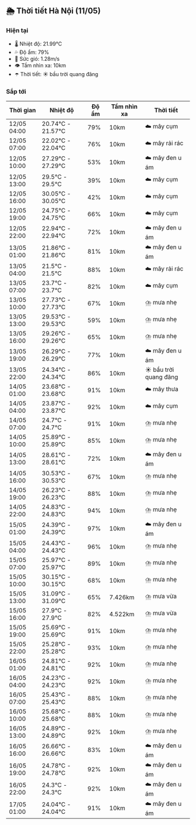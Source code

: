## 🌦️ Thời tiết Hà Nội (11/05)

### Hiện tại

- 🌡️ Nhiệt độ: 21.99℃
- 💦 Độ ẩm: 79%
- 💨 Sức gió: 1.28m/s
- 👁️ Tầm nhìn xa: 10km
- ☂️ Thời tiết: ☀️ bầu trời quang đãng

### Sắp tới

| Thời gian | Nhiệt độ | Độ ẩm | Tầm nhìn xa | Thời tiết |
| --- | --- | --- | --- | --- |
| 12/05 04:00 | 20.74℃ - 21.57℃ | 79% | 10km | ☁️ mây cụm |
| 12/05 07:00 | 22.02℃ - 22.04℃ | 76% | 10km | ☁️ mây rải rác |
| 12/05 10:00 | 27.29℃ - 27.29℃ | 53% | 10km | ☁️ mây đen u ám |
| 12/05 13:00 | 29.5℃ - 29.5℃ | 39% | 10km | ☁️ mây cụm |
| 12/05 16:00 | 30.05℃ - 30.05℃ | 42% | 10km | ☁️ mây cụm |
| 12/05 19:00 | 24.75℃ - 24.75℃ | 66% | 10km | ☁️ mây cụm |
| 12/05 22:00 | 22.94℃ - 22.94℃ | 72% | 10km | ☁️ mây đen u ám |
| 13/05 01:00 | 21.86℃ - 21.86℃ | 81% | 10km | ☁️ mây đen u ám |
| 13/05 04:00 | 21.5℃ - 21.5℃ | 88% | 10km | ☁️ mây rải rác |
| 13/05 07:00 | 23.7℃ - 23.7℃ | 82% | 10km | ☁️ mây cụm |
| 13/05 10:00 | 27.73℃ - 27.73℃ | 67% | 10km | ⛈️ mưa nhẹ |
| 13/05 13:00 | 29.53℃ - 29.53℃ | 59% | 10km | ⛈️ mưa nhẹ |
| 13/05 16:00 | 29.26℃ - 29.26℃ | 65% | 10km | ⛈️ mưa nhẹ |
| 13/05 19:00 | 26.29℃ - 26.29℃ | 77% | 10km | ☁️ mây đen u ám |
| 13/05 22:00 | 24.34℃ - 24.34℃ | 86% | 10km | ☀️ bầu trời quang đãng |
| 14/05 01:00 | 23.68℃ - 23.68℃ | 91% | 10km | ☁️ mây thưa |
| 14/05 04:00 | 23.87℃ - 23.87℃ | 92% | 10km | ☁️ mây cụm |
| 14/05 07:00 | 24.7℃ - 24.7℃ | 91% | 10km | ⛈️ mưa nhẹ |
| 14/05 10:00 | 25.89℃ - 25.89℃ | 85% | 10km | ⛈️ mưa nhẹ |
| 14/05 13:00 | 28.61℃ - 28.61℃ | 72% | 10km | ☁️ mây đen u ám |
| 14/05 16:00 | 30.53℃ - 30.53℃ | 67% | 10km | ⛈️ mưa nhẹ |
| 14/05 19:00 | 26.23℃ - 26.23℃ | 88% | 10km | ⛈️ mưa nhẹ |
| 14/05 22:00 | 24.83℃ - 24.83℃ | 94% | 10km | ⛈️ mưa nhẹ |
| 15/05 01:00 | 24.39℃ - 24.39℃ | 97% | 10km | ☁️ mây đen u ám |
| 15/05 04:00 | 24.43℃ - 24.43℃ | 96% | 10km | ⛈️ mưa nhẹ |
| 15/05 07:00 | 25.97℃ - 25.97℃ | 89% | 10km | ⛈️ mưa nhẹ |
| 15/05 10:00 | 30.15℃ - 30.15℃ | 68% | 10km | ⛈️ mưa nhẹ |
| 15/05 13:00 | 31.09℃ - 31.09℃ | 65% | 7.426km | ⛈️ mưa vừa |
| 15/05 16:00 | 27.9℃ - 27.9℃ | 82% | 4.522km | ⛈️ mưa vừa |
| 15/05 19:00 | 25.69℃ - 25.69℃ | 91% | 10km | ⛈️ mưa nhẹ |
| 15/05 22:00 | 25.28℃ - 25.28℃ | 93% | 10km | ⛈️ mưa nhẹ |
| 16/05 01:00 | 24.81℃ - 24.81℃ | 92% | 10km | ⛈️ mưa nhẹ |
| 16/05 04:00 | 24.23℃ - 24.23℃ | 92% | 10km | ⛈️ mưa nhẹ |
| 16/05 07:00 | 25.43℃ - 25.43℃ | 88% | 10km | ⛈️ mưa nhẹ |
| 16/05 10:00 | 25.68℃ - 25.68℃ | 88% | 10km | ⛈️ mưa nhẹ |
| 16/05 13:00 | 24.89℃ - 24.89℃ | 92% | 10km | ⛈️ mưa nhẹ |
| 16/05 16:00 | 26.66℃ - 26.66℃ | 83% | 10km | ☁️ mây đen u ám |
| 16/05 19:00 | 24.78℃ - 24.78℃ | 92% | 10km | ☁️ mây đen u ám |
| 16/05 22:00 | 24.3℃ - 24.3℃ | 92% | 10km | ☁️ mây đen u ám |
| 17/05 01:00 | 24.04℃ - 24.04℃ | 91% | 10km | ☁️ mây đen u ám |
